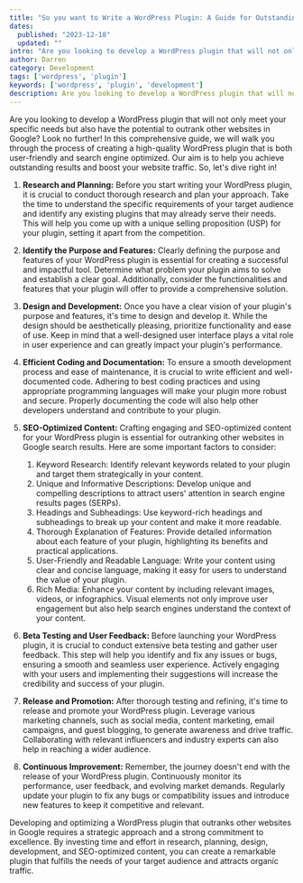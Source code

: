 ```yaml
---
title: "So you want to Write a WordPress Plugin: A Guide for Outstanding Results"
dates:
  published: "2023-12-18"
  updated: ""
intro: "Are you looking to develop a WordPress plugin that will not only meet your specific needs but also have the potential to outrank other websites in Google?"
author: Darren
category: Development
tags: ['wordpress', 'plugin']
keywords: ['wordpress', 'plugin', 'development']
description: Are you looking to develop a WordPress plugin that will not only meet your specific needs but also have the potential to outrank other websites in Google?
---
```

Are you looking to develop a WordPress plugin that will not only meet your specific needs but also have the potential to outrank other websites in Google? Look no further! In this comprehensive guide, we will walk you through the process of creating a high-quality WordPress plugin that is both user-friendly and search engine optimized. Our aim is to help you achieve outstanding results and boost your website traffic. So, let's dive right in!

1. **Research and Planning:**
Before you start writing your WordPress plugin, it is crucial to conduct thorough research and plan your approach. Take the time to understand the specific requirements of your target audience and identify any existing plugins that may already serve their needs. This will help you come up with a unique selling proposition (USP) for your plugin, setting it apart from the competition.

2. **Identify the Purpose and Features:**
Clearly defining the purpose and features of your WordPress plugin is essential for creating a successful and impactful tool. Determine what problem your plugin aims to solve and establish a clear goal. Additionally, consider the functionalities and features that your plugin will offer to provide a comprehensive solution.

3. **Design and Development:**
Once you have a clear vision of your plugin's purpose and features, it's time to design and develop it. While the design should be aesthetically pleasing, prioritize functionality and ease of use. Keep in mind that a well-designed user interface plays a vital role in user experience and can greatly impact your plugin's performance.

4. **Efficient Coding and Documentation:**
To ensure a smooth development process and ease of maintenance, it is crucial to write efficient and well-documented code. Adhering to best coding practices and using appropriate programming languages will make your plugin more robust and secure. Properly documenting the code will also help other developers understand and contribute to your plugin.

5. **SEO-Optimized Content:**
Crafting engaging and SEO-optimized content for your WordPress plugin is essential for outranking other websites in Google search results. Here are some important factors to consider:
   1. Keyword Research: Identify relevant keywords related to your plugin and target them strategically in your content.
   2. Unique and Informative Descriptions: Develop unique and compelling descriptions to attract users' attention in search engine results pages (SERPs).
   3. Headings and Subheadings: Use keyword-rich headings and subheadings to break up your content and make it more readable.
   4. Thorough Explanation of Features: Provide detailed information about each feature of your plugin, highlighting its benefits and practical applications.
   5. User-Friendly and Readable Language: Write your content using clear and concise language, making it easy for users to understand the value of your plugin.
   6. Rich Media: Enhance your content by including relevant images, videos, or infographics. Visual elements not only improve user engagement but also help search engines understand the context of your content.

6. **Beta Testing and User Feedback:**
Before launching your WordPress plugin, it is crucial to conduct extensive beta testing and gather user feedback. This step will help you identify and fix any issues or bugs, ensuring a smooth and seamless user experience. Actively engaging with your users and implementing their suggestions will increase the credibility and success of your plugin.

7. **Release and Promotion:**
After thorough testing and refining, it's time to release and promote your WordPress plugin. Leverage various marketing channels, such as social media, content marketing, email campaigns, and guest blogging, to generate awareness and drive traffic. Collaborating with relevant influencers and industry experts can also help in reaching a wider audience.

8. **Continuous Improvement:**
Remember, the journey doesn't end with the release of your WordPress plugin. Continuously monitor its performance, user feedback, and evolving market demands. Regularly update your plugin to fix any bugs or compatibility issues and introduce new features to keep it competitive and relevant.

Developing and optimizing a WordPress plugin that outranks other websites in Google requires a strategic approach and a strong commitment to excellence. By investing time and effort in research, planning, design, development, and SEO-optimized content, you can create a remarkable plugin that fulfills the needs of your target audience and attracts organic traffic.